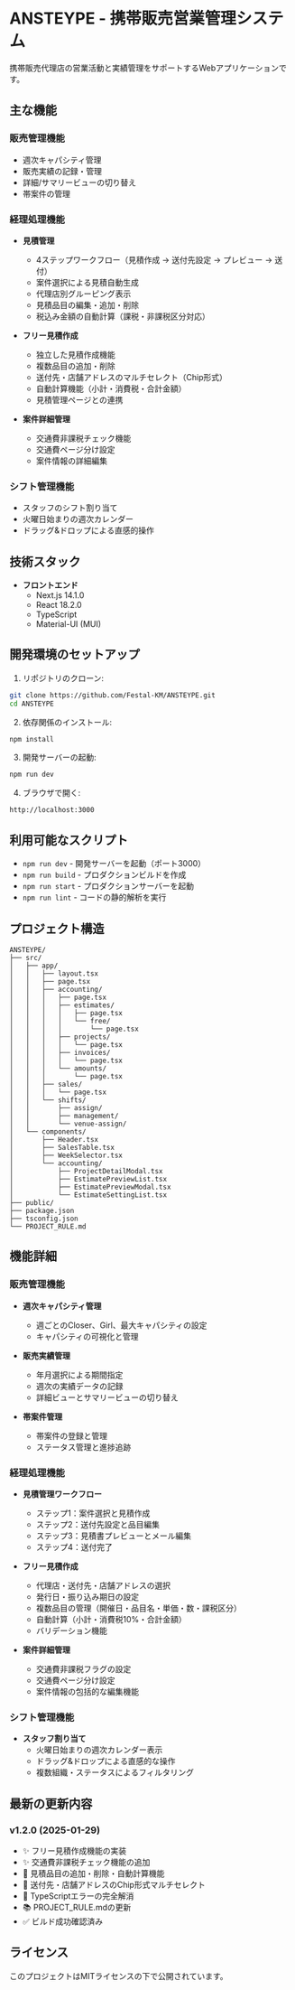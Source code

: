 # ANSTEYPE - 携帯販売営業管理システム

携帯販売代理店の営業活動と実績管理をサポートするWebアプリケーションです。

## 主な機能

### 販売管理機能
- 週次キャパシティ管理
- 販売実績の記録・管理
- 詳細/サマリービューの切り替え
- 帯案件の管理

### 経理処理機能
- **見積管理**
  - 4ステップワークフロー（見積作成 → 送付先設定 → プレビュー → 送付）
  - 案件選択による見積自動生成
  - 代理店別グルーピング表示
  - 見積品目の編集・追加・削除
  - 税込み金額の自動計算（課税・非課税区分対応）

- **フリー見積作成**
  - 独立した見積作成機能
  - 複数品目の追加・削除
  - 送付先・店舗アドレスのマルチセレクト（Chip形式）
  - 自動計算機能（小計・消費税・合計金額）
  - 見積管理ページとの連携

- **案件詳細管理**
  - 交通費非課税チェック機能
  - 交通費ページ分け設定
  - 案件情報の詳細編集

### シフト管理機能
- スタッフのシフト割り当て
- 火曜日始まりの週次カレンダー
- ドラッグ&ドロップによる直感的操作

## 技術スタック

- **フロントエンド**
  - Next.js 14.1.0
  - React 18.2.0
  - TypeScript
  - Material-UI (MUI)

## 開発環境のセットアップ

1. リポジトリのクローン:
```bash
git clone https://github.com/Festal-KM/ANSTEYPE.git
cd ANSTEYPE
```

2. 依存関係のインストール:
```bash
npm install
```

3. 開発サーバーの起動:
```bash
npm run dev
```

4. ブラウザで開く:
```
http://localhost:3000
```

## 利用可能なスクリプト

- `npm run dev` - 開発サーバーを起動（ポート3000）
- `npm run build` - プロダクションビルドを作成
- `npm run start` - プロダクションサーバーを起動
- `npm run lint` - コードの静的解析を実行

## プロジェクト構造

```
ANSTEYPE/
├── src/
│   ├── app/
│   │   ├── layout.tsx
│   │   ├── page.tsx
│   │   ├── accounting/
│   │   │   ├── page.tsx
│   │   │   ├── estimates/
│   │   │   │   ├── page.tsx
│   │   │   │   └── free/
│   │   │   │       └── page.tsx
│   │   │   ├── projects/
│   │   │   │   └── page.tsx
│   │   │   ├── invoices/
│   │   │   │   └── page.tsx
│   │   │   └── amounts/
│   │   │       └── page.tsx
│   │   ├── sales/
│   │   │   └── page.tsx
│   │   └── shifts/
│   │       ├── assign/
│   │       ├── management/
│   │       └── venue-assign/
│   └── components/
│       ├── Header.tsx
│       ├── SalesTable.tsx
│       ├── WeekSelector.tsx
│       └── accounting/
│           ├── ProjectDetailModal.tsx
│           ├── EstimatePreviewList.tsx
│           ├── EstimatePreviewModal.tsx
│           └── EstimateSettingList.tsx
├── public/
├── package.json
├── tsconfig.json
└── PROJECT_RULE.md
```

## 機能詳細

### 販売管理機能
- **週次キャパシティ管理**
  - 週ごとのCloser、Girl、最大キャパシティの設定
  - キャパシティの可視化と管理

- **販売実績管理**
  - 年月選択による期間指定
  - 週次の実績データの記録
  - 詳細ビューとサマリービューの切り替え

- **帯案件管理**
  - 帯案件の登録と管理
  - ステータス管理と進捗追跡

### 経理処理機能
- **見積管理ワークフロー**
  - ステップ1：案件選択と見積作成
  - ステップ2：送付先設定と品目編集
  - ステップ3：見積書プレビューとメール編集
  - ステップ4：送付完了

- **フリー見積作成**
  - 代理店・送付先・店舗アドレスの選択
  - 発行日・振り込み期日の設定
  - 複数品目の管理（開催日・品目名・単価・数・課税区分）
  - 自動計算（小計・消費税10%・合計金額）
  - バリデーション機能

- **案件詳細管理**
  - 交通費非課税フラグの設定
  - 交通費ページ分け設定
  - 案件情報の包括的な編集機能

### シフト管理機能
- **スタッフ割り当て**
  - 火曜日始まりの週次カレンダー表示
  - ドラッグ&ドロップによる直感的な操作
  - 複数組織・ステータスによるフィルタリング

## 最新の更新内容

### v1.2.0 (2025-01-29)
- ✨ フリー見積作成機能の実装
- ✨ 交通費非課税チェック機能の追加
- 🔧 見積品目の追加・削除・自動計算機能
- 🎨 送付先・店舗アドレスのChip形式マルチセレクト
- 🐛 TypeScriptエラーの完全解消
- 📚 PROJECT_RULE.mdの更新
- ✅ ビルド成功確認済み

## ライセンス

このプロジェクトはMITライセンスの下で公開されています。
